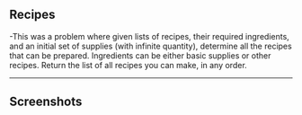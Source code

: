 ## Recipes

-This was a problem where given lists of recipes, their required ingredients, and an initial set of supplies (with infinite quantity), determine all the recipes that can be prepared. Ingredients can be either basic supplies or other recipes. Return the list of all recipes you can make, in any order.

---

## Screenshots